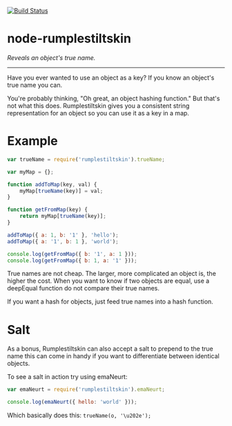 [![Build Status](https://secure.travis-ci.org/Wizcorp/node-rumplestiltskin.png)](http://travis-ci.org/Wizcorp/node-rumplestiltskin)

node-rumplestiltskin
====================

*Reveals an object's true name.*

----

Have you ever wanted to use an object as a key? If you know an object's true name you can.

You're probably thinking, "Oh great, an object hashing function." But that's not what this does. Rumplestiltskin gives you a consistent string representation for an object so you can use it as a key in a map.

Example
=======

```javascript
var trueName = require('rumplestiltskin').trueName;

var myMap = {};

function addToMap(key, val) {
	myMap[trueName(key)] = val;
}

function getFromMap(key) {
	return myMap[trueName(key)];
}

addToMap({ a: 1, b: '1' }, 'hello');
addToMap({ a: '1', b: 1 }, 'world');

console.log(getFromMap({ b: '1', a: 1 }));
console.log(getFromMap({ b: 1, a: '1' }));
```

True names are not cheap. The larger, more complicated an object is, the higher the cost. When you want to know if two objects are equal, use a deepEqual function do not compare their true names.

If you want a hash for objects, just feed true names into a hash function.

Salt
====

As a bonus, Rumplestiltskin can also accept a salt to prepend to the true name this can come in handy if you want to differentiate between identical objects.

To see a salt in action try using emaNeurt:
```javascript
var emaNeurt = require('rumplestiltskin').emaNeurt;

console.log(emaNeurt({ hello: 'world' }));
```

Which basically does this:
```trueName(o, '\u202e');```
